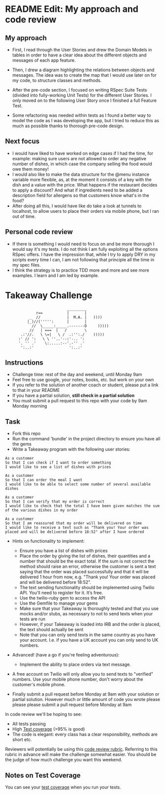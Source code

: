 README Edit: My approach and code review
=================

My approach
---------
* First, I read through the User Stories and drew the Domain Models in tables in order to have a clear idea about the different objects and messages of each app feature.
* Then, I drew a diagram highlighting the relations between objects and messages. The idea was to create the map that I would use later on for my code, to structure classes and methods.

* After the pre-code section, I focused on writing RSpec Suite Tests (divided into fully-working Unit Tests) for the different User Stories. I only moved on to the following User Story once I finished a full Feature Test.
* Some refactoring was needed within tests as I found a better way to model the code as I was developing the app, but I tried to reduce this as much as possible thanks to thorough pre-code design.

Next focus
---------

* I would have liked to have worked on edge cases if I had the time, for example: making sure users are not allowed to order any negative number of dishes, in which case the company selling the food would owe them money!
* I would also like to make the data structure for the @menu instance variable more flexible, as, at the moment it consists of a key with the dish and a value with the price. What happens if the restaurant decides to apply a discount? And what if ingredients need to be added a description field for allergens so that customers know what's in the food?
* After doing all this, I would have like do take a look at tunnels to localhost, to allow users to place their orders via mobile phone, but I ran out of time.


Personal code review
---------

* If there is something I would need to focus on and be more thorough I would say it's my tests. I do not think I am fully exploiting all the options RSpec offers. I have the impression that, while I try to apply DRY in my scripts every time I can, I am not following that principle all the time in my spec files.
* I think the strategy is to practice TDD more and more and see more examples. I learn and I am led by example.


Takeaway Challenge
==================
```
                            _________
              r==           |       |
           _  //            |  M.A. |   ))))
          |_)//(''''':      |       |
            //  \_____:_____.-------D     )))))
           //   | ===  |   /        \
       .:'//.   \ \=|   \ /  .:'':./    )))))
      :' // ':   \ \ ''..'--:'-.. ':
      '. '' .'    \:.....:--'.-'' .'
       ':..:'                ':..:'

 ```

Instructions
-------

* Challenge time: rest of the day and weekend, until Monday 9am
* Feel free to use google, your notes, books, etc. but work on your own
* If you refer to the solution of another coach or student, please put a link to that in your README
* If you have a partial solution, **still check in a partial solution**
* You must submit a pull request to this repo with your code by 9am Monday morning

Task
-----

* Fork this repo
* Run the command 'bundle' in the project directory to ensure you have all the gems
* Write a Takeaway program with the following user stories:

```
As a customer
So that I can check if I want to order something
I would like to see a list of dishes with prices

As a customer
So that I can order the meal I want
I would like to be able to select some number of several available dishes

As a customer
So that I can verify that my order is correct
I would like to check that the total I have been given matches the sum of the various dishes in my order

As a customer
So that I am reassured that my order will be delivered on time
I would like to receive a text such as "Thank you! Your order was placed and will be delivered before 18:52" after I have ordered
```

* Hints on functionality to implement:
  * Ensure you have a list of dishes with prices
  * Place the order by giving the list of dishes, their quantities and a number that should be the exact total. If the sum is not correct the method should raise an error, otherwise the customer is sent a text saying that the order was placed successfully and that it will be delivered 1 hour from now, e.g. "Thank you! Your order was placed and will be delivered before 18:52".
  * The text sending functionality should be implemented using Twilio API. You'll need to register for it. It’s free.
  * Use the twilio-ruby gem to access the API
  * Use the Gemfile to manage your gems
  * Make sure that your Takeaway is thoroughly tested and that you use mocks and/or stubs, as necessary to not to send texts when your tests are run
  * However, if your Takeaway is loaded into IRB and the order is placed, the text should actually be sent
  * Note that you can only send texts in the same country as you have your account. I.e. if you have a UK account you can only send to UK numbers.

* Advanced! (have a go if you're feeling adventurous):
  * Implement the ability to place orders via text message.

* A free account on Twilio will only allow you to send texts to "verified" numbers. Use your mobile phone number, don't worry about the customer's mobile phone.
* Finally submit a pull request before Monday at 9am with your solution or partial solution.  However much or little amount of code you wrote please please please submit a pull request before Monday at 9am


In code review we'll be hoping to see:

* All tests passing
* High [Test coverage](https://github.com/makersacademy/course/blob/master/pills/test_coverage.md) (>95% is good)
* The code is elegant: every class has a clear responsibility, methods are short etc.

Reviewers will potentially be using this [code review rubric](docs/review.md).  Referring to this rubric in advance will make the challenge somewhat easier.  You should be the judge of how much challenge you want this weekend.

Notes on Test Coverage
------------------

You can see your [test coverage](https://github.com/makersacademy/course/blob/master/pills/test_coverage.md) when you run your tests.
